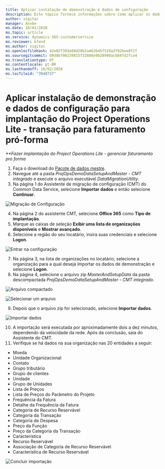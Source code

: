 ```yaml
---
title: Aplicar instalação de demonstração e dados de configuração
description: Este tópico fornece informações sobre como aplicar os dados de configuração e instalação de demonstração para Project Operations.
author: sigitac
manager: Annbe
ms.date: 10/01/2020
ms.topic: article
ms.service: dynamics-365-customerservice
ms.reviewer: kfend
ms.author: sigitac
ms.openlocfilehash: 42e02f393e89d20b2a462645f519a3792bee8f2f
ms.sourcegitcommit: b9d8bf00239815f31686e9b28998ac684fd2fca4
ms.translationtype: HT
ms.contentlocale: pt-BR
ms.lasthandoff: 10/02/2020
ms.locfileid: "3948737"
---
```

# <a name="apply-demo-setup-and-configuration-data-for-project-operations-lite-deployment---deal-to-proforma-invoicing"></a>Aplicar instalação de demonstração e dados de configuração para implantação do Project Operations Lite - transação para faturamento pró-forma

_**Fazer implantação do Project Operations Lite - gerenciar faturamento pro forma_

1. Faça o download do [Pacote de dados mestre](https://download.microsoft.com/download/3/4/1/341bf279-a64f-4baa-af31-ce624859b518/ProjOpsSampleSetupData%20-%20CE%20only%20CMT.zip). 
2. Navegue até a pasta *ProjOpsDemoDataSetupAndMaster - CMT integrado* e execute o arquivo executável *DataMigrationUtility*.
3. Na página 1 do Assistente de migração de configuração (CMT) do Common Data Service, selecione **Importar dados** e então selecione **Continuar**.

![Migração de Configuração](./media/1ConfigurationMigration.png)

4. Na página 2 do assistente CMT, selecione **Office 365** como **Tipo de implantação**.
5. Marque as caixas de seleção **Exibir uma lista de organizações disponíveis** e **Mostrar avançado**.
6. Selecione a região do seu locatário, insira suas credenciais e selecione **Logon**.

![Entrar na configuração](./media/2ConfigurationSignin.png)

7. Na página 3, na lista de organizações no locatário, selecione a organização para a qual deseja importar os dados de demonstração e selecione **Logon**.
8. Na página 4, selecione o arquivo zip *MasterAndSetupData* da pasta descompactada *ProjOpsDemoDataSetupAndMaster - CMT integrado*.

![Arquivo compactado](./media/3ZipFile.png)

![Selecionar um arquivo](./media/4SelectAFile.png)

9. Depois que o arquivo zip for selecionado, selecione **Importar dados**.

![Importar dados](./media/5ImportData.png)

10. A importação será executada por aproximadamente dois a dez minutos, dependendo da velocidade da rede. Após da conclusão, saia do Assistente do CMT. 
11. Verifique se há dados na sua organização nas 20 entidades a seguir:

- Moeda
- Unidade Organizacional
- Contato
- Grupo tributário
- Grupo de clientes
- Unidade
- Grupo de Unidades
- Lista de Preços
- Lista de Preços do Parâmetro do Projeto
- Frequência da Fatura
- Detalhe da Frequência da Fatura
- Categoria de Recurso Reservável
- Categoria da Transação
- Categoria de Despesa
- Preço da Função
- Preço da Categoria da Transação
- Característica
- Recurso Reservável
- Associação de Categoria de Recurso Reservável
- Característica de Recurso Reservável

![Concluir importação](./media/6CompleteImport.png)
